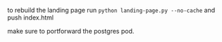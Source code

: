 to rebuild the landing page run `python landing-page.py --no-cache` and push index.html

make sure to portforward the postgres pod.